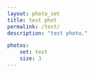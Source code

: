 ```yaml
---
layout: photo_set
title: test phot
permalink: /test/
description: "test photo."

photos:
    set: test
    size: 3
---
```


